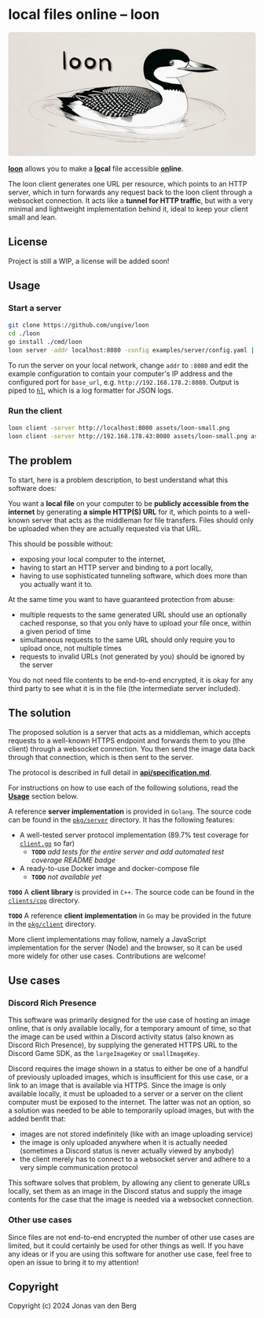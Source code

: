 # local files online &ndash; loon

![loon logo](./assets/loon-small.png)

**<ins>loon</ins>** allows you to make
a **<ins>lo</ins>cal** file
accessible **<ins>on</ins>line**.

The loon client generates one URL per resource,
which points to an HTTP server,
which in turn forwards any request back to the loon client
through a websocket connection.
It acts like a **tunnel for HTTP traffic**,
but with a very minimal and lightweight implementation behind it,
ideal to keep your client small and lean.

## License

Project is still a WIP, a license will be added soon!

## Usage

### Start a server

```sh
git clone https://github.com/ungive/loon
cd ./loon
go install ./cmd/loon
loon server -addr localhost:8080 -config examples/server/config.yaml | hl -F
```

To run the server on your local network, change `addr` to `:8080`
and edit the example configuration
to contain your computer's IP address and the configured port for `base_url`,
e.g. `http://192.168.178.2:8080`.
Output is piped to [`hl`](https://github.com/pamburus/hl),
which is a log formatter for JSON logs.

### Run the client

```sh
loon client -server http://localhost:8080 assets/loon-small.png
loon client -server http://192.168.178.43:8080 assets/loon-small.png assets/loon-full.png
```

## The problem

To start, here is a problem description,
to best understand what this software does:

You want a **local file** on your computer
to be **publicly accessible from the internet**
by generating **a simple HTTP(S) URL** for it,
which points to a well-known server
that acts as the middleman for file transfers.
Files should only be uploaded
when they are actually requested via that URL.

This should be possible without:
- exposing your local computer to the internet,
- having to start an HTTP server and binding to a port locally,
- having to use sophisticated tunneling software,
  which does more than you actually want it to.

At the same time you want to have guaranteed protection from abuse:
- multiple requests to the same generated URL
  should use an optionally cached response,
  so that you only have to upload your file once,
  within a given period of time
- simultaneous requests to the same URL
  should only require you to upload once, not multiple times
- requests to invalid URLs (not generated by you)
  should be ignored by the server

You do not need file contents to be end-to-end encrypted,
it is okay for any third party to see what it is in the file
(the intermediate server included).

## The solution

The proposed solution is a server that acts as a middleman,
which accepts requests to a well-known HTTPS endpoint
and forwards them to you (the client) through a websocket connection.
You then send the image data back through that connection,
which is then sent to the server.

The protocol is described in full detail in
**[api/specification.md](./api/specification.md)**.

For instructions on how to use each of the following solutions,
read the [**Usage**](#usage) section below.

A reference **server implementation** is provided in `Golang`.
The source code can be found in the [`pkg/server`](./pkg/server) directory.
It has the following features:

- A well-tested server protocol implementation
  (89.7% test coverage for [`client.go`](./pkg/server/client.go) so far)
  - **`TODO`** *add tests for the entire server
    and add automated test coverage README badge*
- A ready-to-use Docker image and docker-compose file
  - **`TODO`** *not available yet*

**`TODO`** A **client library** is provided in `C++`.
The source code can be found in the [`clients/cpp`](./clients/cpp) directory.

**`TODO`** A reference **client implementation** in `Go`
may be provided in the future in the [`pkg/client`](./pkg/client) directory.

More client implementations may follow,
namely a JavaScript implementation for the server (Node)
and the browser, so it can be used more widely for other use cases.
Contributions are welcome!

## Use cases

### Discord Rich Presence

This software was primarily designed for the use case of
hosting an image online, that is only available locally,
for a temporary amount of time,
so that the image can be used within a Discord activity status
(also known as Discord Rich Presence),
by supplying the generated HTTPS URL to the Discord Game SDK,
as the `largeImageKey` or `smallImageKey`.

Discord requires the image shown in a status
to either be one of a handful of previously uploaded images,
which is insufficient for this use case,
or a link to an image that is available via HTTPS.
Since the image is only available locally, it must be uploaded to a server
or a server on the client computer must be exposed to the internet.
The latter was not an option, so a solution was needed
to be able to temporarily upload images,
but with the added benfit that:
- images are not stored indefinitely (like with an image uploading service)
- the image is only uploaded anywhere when it is actually needed
  (sometimes a Discord status is never actually viewed by anybody)
- the client merely has to connect to a websocket server
  and adhere to a very simple communication protocol

This software solves that problem,
by allowing any client to generate URLs locally,
set them as an image in the Discord status
and supply the image contents for the case that the image is needed
via a websocket connection.

### Other use cases

Since files are not end-to-end encrypted
the number of other use cases are limited,
but it could certainly be used for other things as well.
If you have any ideas or if you are using this software for another use case,
feel free to open an issue to bring it to my attention!

## Copyright

Copyright (c) 2024 Jonas van den Berg

